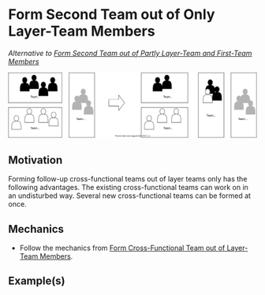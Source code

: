 # Form Second Team out of Only Layer-Team Members

*Alternative to [Form Second Team out of Partly Layer-Team and First-Team Members](form-second-team-out-of-partly-layer-team-and-first-team-members)*

![](../images/second-team-from-layer-teams-only.drawio.svg)

## Motivation

Forming follow-up cross-functional teams out of layer teams only has the following advantages.
The existing cross-functional teams can work on in an undisturbed way.
Several new cross-functional teams can be formed at once.

## Mechanics

- Follow the mechanics from [Form Cross-Functional Team out of Layer-Team Members](form-cross-functional-team-out-of-layer-team-members).

## Example(s)
